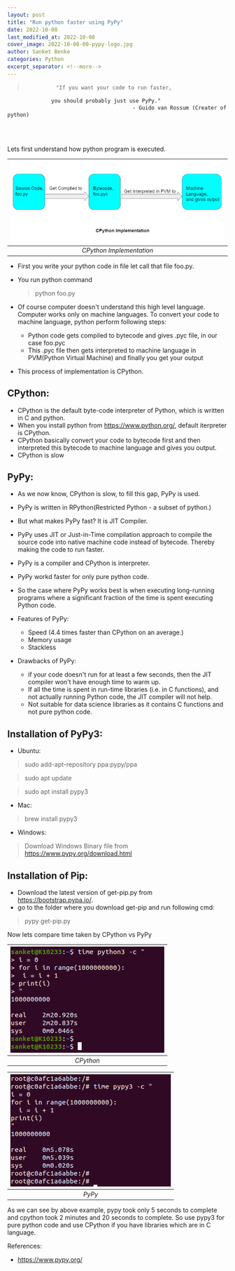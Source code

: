 ```yaml
---
layout: post
title: "Run python faster using PyPy"
date: 2022-10-08
last_modified_at: 2022-10-08
cover_image: 2022-10-08-00-pypy-logo.jpg
author: Sanket Benke
categories: Python
excerpt_separator: <!--more-->
---
```



>               "If you want your code to run faster,
                  you should probably just use PyPy."
                                            - Guido van Rossum (Creater of python)

<!--more-->
<br><br>


Lets first understand how python program is executed.

|![CPython Implementation](/assets/images/2022-10-08-00-CPython-Implementation.png) |
|:--:|
| *CPython Implementation* |

 - First you write your python code in file let call that file foo.py.
 - You run python command
   > python foo.py

 - Of course computer doesn't understand this high level language. Computer works only on machine languages. To convert your code to machine language, python perform following steps:

    - Python code gets compiled to bytecode and gives .pyc file, in our case foo.pyc
    - This .pyc file then gets interpreted to machine language in PVM(Python Virtual Machine) and finally you get your output

 - This process of implementation is CPython.

 ## CPython:

 - CPython is the default byte-code interpreter of Python, which is written in C and python.
 - When you install python from https://www.python.org/, default iterpreter is CPython.
 - CPython basically convert your code to bytecode first and then interpreted this bytecode to machine language and gives you output.
 - CPython is slow

 ## PyPy:

 - As we now know, CPython is slow, to fill this gap, PyPy is used.
 - PyPy is written in RPython(Restricted Python - a subset of python.)
 - But what makes PyPy fast? It is JIT Compiler.
 - PyPy uses JIT or Just-in-Time compilation approach to compile the source code into native machine code instead of bytecode. Thereby making the code to run faster.
 - PyPy is a compiler and CPython is interpreter.
 - PyPy workd faster for only pure python code.
 - So the case where PyPy works best is when executing long-running programs where a significant fraction of the time is spent executing Python code.

 - Features of PyPy:
   - Speed (4.4 times faster than CPython on an average.)
   - Memory usage
   - Stackless

 - Drawbacks of PyPy:
   - if your code doesn't run for at least a few seconds, then the JIT compiler won't have enough time to warm up.
   - If all the time is spent in run-time libraries (i.e. in C functions), and not actually running Python code, the JIT compiler will not help.
   - Not suitable for data science libraries as it contains C functions and not pure python code.


## Installation of PyPy3:

- Ubuntu:

> sudo add-apt-repository ppa:pypy/ppa

> sudo apt update

> sudo apt install pypy3

- Mac:

> brew install pypy3

- Windows:

> Download Windows Binary file from https://www.pypy.org/download.html

## Installation of Pip:

 - Download the latest version of get-pip.py from https://bootstrap.pypa.io/.
 - go to the folder where you download get-pip and run following cmd:
 > pypy get-pip.py


 Now lets compare time taken by CPython vs PyPy

 |![CPython](/assets/images/2022-10-08-00-python3-time-taken.png) |
 |:--:|
 | *CPython* |


 |![PyPy](/assets/images/2022-10-08-00-pypy3-time-taken.png) |
 |:--:|
 | *PyPy* |


As we can see by above example, pypy took only 5 seconds to complete and cpython took 2 minutes and 20 seconds to complete.
So use pypy3 for pure python code and use CPython if you have libraries which are in C language.


References:
- https://www.pypy.org/

